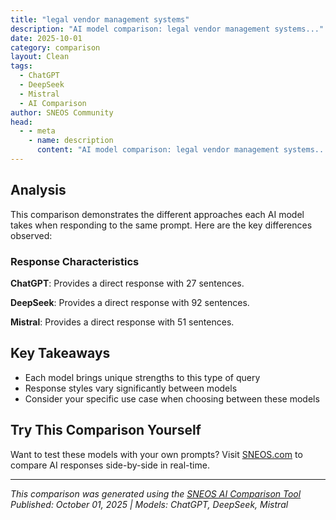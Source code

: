 ```yaml
---
title: "legal vendor management systems"
description: "AI model comparison: legal vendor management systems..."
date: 2025-10-01
category: comparison
layout: Clean
tags:
  - ChatGPT
  - DeepSeek
  - Mistral
  - AI Comparison
author: SNEOS Community
head:
  - - meta
    - name: description
      content: "AI model comparison: legal vendor management systems..."
---
```


<ChatComparison
  title="legal vendor management systems"
  prompt="legal vendor management systems"
  :responses='{
    "ChatGPT": "Legal vendor management systems are software platforms designed to help law firms, corporate legal departments, and legal service providers manage their relationships with vendors and outside counsel efficiently and compliantly. These systems streamline processes such as vendor selection, onboarding, contract management, compliance tracking, invoice approval, and performance evaluation.\n\nHere are some well-regarded legal vendor management systems:\n\n1. **Mitratech TeamConnect**  \n   - A comprehensive legal operations platform with vendor management modules.  \n   - Manages outside counsel, service providers, contract lifecycle, and billing.  \n   - Offers compliance features and integrates with other legal and financial systems.\n\n2. **SimpleLegal**  \n   - Designed for corporate legal departments.  \n   - Tracks legal spend, manages vendors, and automates invoice approvals.  \n   - Provides reporting and analytics to optimize vendor usage.\n\n3. **Legal Tracker (Thomson Reuters)**  \n   - A popular legal matter and spend management tool.  \n   - Helps track outside counsel engagements, expenses, and performance.  \n   - Supports vendor management workflows and compliance.\n\n4. **CounselLink (LexisNexis)**  \n   - Designed for corporate legal departments.  \n   - Enables invoice management, matter and vendor oversight.  \n   - Provides tools for budget management and analytics.\n\n5. **Onit Legal Vendor Management**  \n   - Part of Onit\u0027s legal operations suite.  \n   - Automates vendor onboarding, risk assessments, and compliance tracking.  \n   - Supports workflow automation for vendor approval and monitoring.\n\n6. **Brightflag**  \n   - Uses AI to analyze legal invoices and spend.  \n   - Helps in managing vendors by providing insights into spend patterns and vendor performance.\n\nWhen choosing a legal vendor management system, consider factors such as integration with your existing legal or financial systems, ease of use, scalability, security features, compliance support, and reporting capabilities.\n\nWould you like more detailed comparisons or demos of any of these systems?",
    "DeepSeek": "Of course. This is a comprehensive guide to **Legal Vendor Management Systems (VMS)**.\n\nA Legal VMS is a specialized software platform designed to help corporate legal departments and law firms manage their relationships with, and spending on, external legal service providers (e.g., law firms, alternative legal service providers (ALSPs), expert witnesses, e-discovery vendors, etc.).\n\nThe core problem it solves is moving from a reactive, disorganized, and often spreadsheet-based approach to a proactive, data-driven, and strategic one.\n\n---\n\n### **1. Core Functions of a Legal VMS**\n\nA robust Legal VMS typically includes the following modules:\n\n*   **Vendor Onboarding \u0026 Lifecycle Management:**\n    *   Centralized repository of all vendor information.\n    *   Streamlined intake and due diligence processes (checking for conflicts, insurance, diversity status, etc.).\n    *   Automated tracking of master service agreements (MSAs) and other contracts.\n\n*   **Matter \u0026 Spend Management:**\n    *   **Matter Intake:** A formalized process for requesting and opening new legal matters.\n    *   **Budgeting \u0026 Forecasting:** Set budgets for matters and track against them.\n    *   **Ebilling \u0026 Invoice Review:** The heart of many VMS platforms. It enforces outside counsel guidelines (OCGs) automatically, flagging or rejecting non-compliant expenses (e.g., excessive photocopying, meals, block billing).\n    *   **AI-Powered Analytics:** Analyze spending patterns by law firm, practice area, matter type, and individual timekeeper to identify cost-saving opportunities.\n\n*   **Performance \u0026 Relationship Management:**\n    *   Track key performance indicators (KPIs) for vendors.\n    *   Facilitate structured feedback and scorecards.\n    *   Manage the RFI/RFP (Request for Information/Proposal) process for new vendor engagements.\n\n*   **Compliance \u0026 Risk Management:**\n    *   Ensure vendor compliance with outside counsel guidelines, data security protocols, and insurance requirements.\n    *   Track diversity and inclusion metrics of outside counsel.\n    *   Maintain a clear audit trail for all vendor interactions and spending.\n\n---\n\n### **2. Key Benefits of Implementing a Legal VMS**\n\n| Benefit Area | Description |\n| :--- | :--- |\n| **Cost Savings \u0026 Control** | Enforces billing guidelines, reduces administrative errors, and provides data to negotiate better rates. This is often the primary driver for adoption. |\n| **Increased Efficiency** | Automates manual tasks like invoice processing, accrual collection, and vendor communication. Frees up legal ops and legal staff for higher-value work. |\n| **Data-Driven Decision Making** | Moves beyond gut feelings. Answers questions like: \u0022Which firms are most cost-effective for IP work?\u0022 or \u0022Are we getting value from our premium-priced partners?\u0022 |\n| **Improved Risk Mitigation** | Centralizes compliance tracking, ensures proper onboarding, and maintains a clear record for audits. |\n| **Strategic Vendor Partnerships** | Helps identify and cultivate relationships with top-performing firms, leading to better service and value. |\n| **Enhanced Visibility \u0026 Reporting** | Provides real-time dashboards and reports for legal leadership and finance on the entire legal spend portfolio. |\n\n---\n\n### **3. Leading Vendors in the Legal VMS Space**\n\nThe market has several established players, often with overlapping but distinct strengths. They can generally be categorized as:\n\n*   **Comprehensive Enterprise Legal Management (ELM) Suites:** These platforms include VMS as a core component of a broader suite that also handles matter management, e-billing, and analytics.\n*   **Specialized \u0026 Niche VMS Providers:** These may focus on specific areas like litigation support vendors, diversity tracking, or integrating deeply with financial systems (like SAP Ariba for procurement).\n\nHere are some of the most prominent vendors (this is not an exhaustive list):\n\n| Vendor | Category | Key Strengths \u0026 Focus |\n| :--- | :--- | :--- |\n| **Brightflag** | Modern ELM/VMS | Known for its user-friendly interface, strong AI for invoice review, and intuitive matter management. Popular with mid-to-large-sized legal departments. |\n| **Mitratech** | Enterprise ELM | A major player offering a powerful, comprehensive suite (often through its **TeamConnect** and **CounselLink** platforms). Strong for large, complex global legal departments. |\n| **Onit** | Enterprise ELM | Offers a flexible platform (often **Onit Enterprise Legal Management**) that is highly configurable. Strong in workflow automation and matter management. |\n| **SimpleLegal** | ELM/VMS | Focuses on ease of implementation and use. Often a good fit for legal departments looking for a straightforward, effective solution to get started. |\n| **Thomson Reuters** | ELM/VMS | A legacy leader with its **Legal Tracker** (formerly Serengeti) platform. Has a very large user base and is a mature, feature-rich system. |\n| **Jaggaer** | Procurement-focused | While a broader procurement platform, its legal-specific module is used by large enterprises to manage law firms as strategic suppliers, often integrating with existing procurement workflows. |\n\n---\n\n### **4. Key Considerations When Selecting a Legal VMS**\n\nChoosing the right system is critical. Here are the essential questions to ask:\n\n1.  **What are our primary pain points?** Is it uncontrolled spend? Lack of visibility? Inefficient invoice processing? Start with your biggest problem.\n2.  **How well does it integrate?** Does it connect with your financial system (ERP like SAP, Oracle), HR system, and collaboration tools (e.g., Microsoft Teams, Slack)?\n3.  **What is the AI and Analytics capability?** How deep and actionable are the insights? Can it benchmark your rates against market data?\n4.  **Is the user experience (UX) intuitive?** A system that is difficult for both your internal team and your outside counsel to use will face low adoption and fail.\n5.  **How configurable is it?** Can you easily tailor outside counsel guidelines, approval workflows, and reporting without heavy IT support?\n6.  **What is the implementation process and total cost of ownership (TCO)?** Understand the timeline, resource commitment, and all costs (licensing, implementation, training, support).\n7.  **Vendor Stability and Support:** Is the vendor established and financially stable? What is their customer support model like?\n8.  **Security \u0026 Compliance:** Does the vendor meet your company\u0027s data security and privacy standards (e.g., SOC 2 Type II certification, GDPR compliance)?\n\n---\n\n### **5. The Implementation \u0026 Change Management Challenge**\n\nTechnology is only part of the solution. A successful VMS implementation requires:\n\n*   **Executive Sponsorship:** Support from the General Counsel and CFO is crucial.\n*   **A Dedicated Project Team:** Often led by Legal Operations.\n*   **Phased Rollout:** Start with a pilot group of vendors or practice areas.\n*   **Comprehensive Training:** For both your internal legal team and your external law firms.\n*   **Clear Communication:** Explain the \u0022why\u0022 behind the change to overcome resistance from both internal stakeholders and law firms.\n\nIn summary, a Legal Vendor Management System is no longer a \u0022nice-to-have\u0022 but a critical tool for any modern legal department seeking to operate as a strategic business function, control costs, and derive maximum value from its external counsel relationships.",
    "Mistral": "Legal vendor management systems are specialized software solutions designed to help legal departments and law firms manage their relationships with external vendors, such as law firms, consultants, and other service providers. These systems streamline the process of selecting, onboarding, managing, and evaluating vendors to ensure compliance, cost-effectiveness, and high-quality service delivery. Here are some key features and benefits of legal vendor management systems:\n\n### Key Features:\n\n1. **Vendor Selection and Onboarding:**\n   - **RFP Management:** Tools to create, distribute, and evaluate requests for proposals (RFPs) from potential vendors.\n   - **Vendor Profiles:** Centralized repository for vendor information, including contact details, service offerings, and past performance.\n   - **Compliance Checks:** Automated checks for regulatory compliance, certifications, and insurance requirements.\n\n2. **Contract Management:**\n   - **Contract Templates:** Pre-defined templates for standard contracts.\n   - **Contract Lifecycle Management:** Tools to manage the entire lifecycle of contracts, from creation to renewal or termination.\n   - **E-Signature Integration:** Secure electronic signature capabilities for quick and efficient contract execution.\n\n3. **Performance Monitoring:**\n   - **KPI Tracking:** Key performance indicators to measure vendor performance against agreed metrics.\n   - **Service Level Agreements (SLAs):** Tools to define, monitor, and enforce SLAs.\n   - **Feedback and Reviews:** Mechanisms for collecting and analyzing feedback from internal stakeholders and clients.\n\n4. **Cost Management:**\n   - **Budget Tracking:** Tools to monitor spending against budgets.\n   - **Invoice Management:** Automated invoice processing and approval workflows.\n   - **Cost Analysis:** Reports and analytics to identify cost-saving opportunities and optimize spending.\n\n5. **Risk Management:**\n   - **Risk Assessment:** Tools to assess and mitigate risks associated with vendor relationships.\n   - **Audit Trails:** Comprehensive audit trails for all vendor-related activities to ensure transparency and accountability.\n   - **Compliance Monitoring:** Continuous monitoring of vendor compliance with legal and regulatory requirements.\n\n6. **Communication and Collaboration:**\n   - **Messaging and Notifications:** Secure communication channels for internal and external stakeholders.\n   - **Document Sharing:** Centralized document repository for easy access and sharing.\n   - **Task Management:** Tools to assign, track, and manage tasks related to vendor management.\n\n### Benefits:\n\n1. **Efficiency:**\n   - Streamlined processes for vendor selection, onboarding, and management.\n   - Reduced administrative burden through automation and centralized data management.\n\n2. **Cost Savings:**\n   - Better control over spending and identification of cost-saving opportunities.\n   - Improved negotiation power through data-driven insights.\n\n3. **Compliance:**\n   - Ensured compliance with legal, regulatory, and internal policies.\n   - Reduced risk of non-compliance and associated penalties.\n\n4. **Performance Optimization:**\n   - Enhanced vendor performance through continuous monitoring and feedback.\n   - Improved service quality and client satisfaction.\n\n5. **Transparency:**\n   - Increased visibility into vendor relationships and activities.\n   - Better decision-making through comprehensive data and analytics.\n\n### Examples of Legal Vendor Management Systems:\n\n1. **Mitratech:** Offers solutions like TeamConnect and Tracker I-9 for legal vendor management.\n2. **Onit:** Provides a suite of tools for legal operations, including vendor management.\n3. **Legal Tracker:** A comprehensive legal management solution that includes vendor management capabilities.\n4. **SimpleLegal:** Offers e-billing and matter management solutions that include vendor management features.\n\n### Conclusion:\n\nLegal vendor management systems are essential tools for legal departments and law firms looking to optimize their vendor relationships. By providing a centralized platform for managing all aspects of vendor interactions, these systems help ensure compliance, reduce costs, and improve overall performance."
  }'
  published-date="21:54"
/>

## Analysis

This comparison demonstrates the different approaches each AI model takes when responding to the same prompt. Here are the key differences observed:

### Response Characteristics

**ChatGPT**: Provides a direct response with 27 sentences. 

**DeepSeek**: Provides a direct response with 92 sentences. 

**Mistral**: Provides a direct response with 51 sentences. 

## Key Takeaways

- Each model brings unique strengths to this type of query
- Response styles vary significantly between models
- Consider your specific use case when choosing between these models

## Try This Comparison Yourself

Want to test these models with your own prompts? Visit [SNEOS.com](https://sneos.com) to compare AI responses side-by-side in real-time.

---

*This comparison was generated using the [SNEOS AI Comparison Tool](https://sneos.com)*
*Published: October 01, 2025 | Models: ChatGPT, DeepSeek, Mistral*
